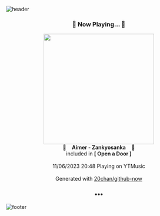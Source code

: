 ![header](https://capsule-render.vercel.app/api?type=wave&height=170&section=header&fontColor=090707&fontAlignX=45&fontAlignY=65&fontSize=100)

<h3 align="center">🎵 Now Playing... 🎵</h3>
<p align="center">
  <a href="https://music.youtube.com/watch?v=d6NPs3OQIAU">
    <img width="300" src="https://lh3.googleusercontent.com/WJsfqIlLhWYLspnYKvF2FXAxHb8j8bEwt7J9tM4Mi_gRikmiupb9T5XcXSwUr59FhxX7ZsYQ-PGFAw3T">
  </a>
  <br>
  🎵&nbsp&nbsp&nbsp <b>Aimer - Zankyosanka</b> &nbsp&nbsp&nbsp🎵
  <br>
  included in <b>[ Open a Door ]</b>
  
  <br />
  <br />
  11/06/2023 20:48 Playing on YTMusic
  <br />
  <br />
  Generated with <a href="https://github.com/20chan/github-now">20chan/github-now</a>
</p>

<h3 align="center">•••</h3>

![footer](https://capsule-render.vercel.app/api?type=wave&height=150&section=footer)
